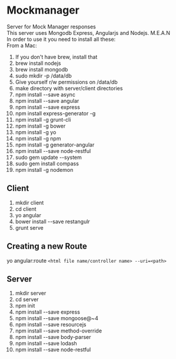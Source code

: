 # Mockmanager
Server for Mock Manager responses  
This server uses Mongodb Express, Angularjs and Nodejs. M.E.A.N  
In order to use it you need to install all these:  
From a Mac:  
1. If you don't have brew, install that  
2. brew install nodejs  
3. brew install mongodb  
4. sudo mkdir -p /data/db  
5. Give yourself r/w permissions on /data/db  
6. make directory with server/client directories  
7. npm install --save async  
8. npm install --save angular  
9. npm install --save express  
10. npm install express-generator -g  
11. npm install -g grunt-cli  
12. npm install -g bower  
13. npm install -g yo  
14. npm install -g npm  
15. npm install -g generator-angular  
16. npm install --save node-restful  
17. sudo gem update --system  
18. sudo gem install compass  
19. npm install -g nodemon  


## Client
1. mkdir client
2. cd client
3. yo angular
4. bower install --save restangulr
5. grunt serve

## Creating a new Route
yo angular:route ```<html file name/controller name> --uri=<path>```

## Server
1. mkdir server
2. cd server
3. npm init
4. npm install --save express
5. npm install --save mongoose@~4
6. npm install --save resourcejs
7. npm install --save method-override
8. npm install --save body-parser
9. npm install --save lodash
10. npm install --save node-restful

